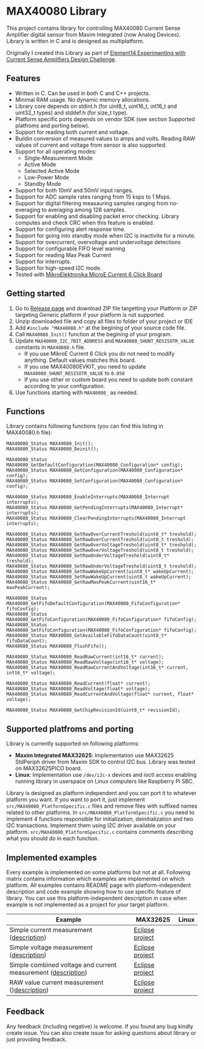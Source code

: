 # MAX40080 Library
This project contains library for controlling MAX40080 Current Sense Amplifier digital sensor from Maxim Integrated (now Analog Devices). Library is written in C and is designed as multiplatform.

Originally I created this Library as part of [Element14 Experimenting with Current Sense Amplifiers Design Challenge](https://community.element14.com/challenges-projects/design-challenges/experimenting-with-current-sense-amplifier/).

## Features
- Written in C. Can be used in both C and C++ projects.
- Minimal RAM usage. No dynamic memory allocations.
- Library core depends on stdint.h (for uint8_t, uint16_t, int16_t and uint32_t types) and stddef.h (for size_t type).
- Platform specific ports depends on vendor SDK (see section Supported platfroms and porting below).
- Support for reading both current and voltage.
- Buildin conversion of measured values to amps and volts. Reading RAW values of current and voltage from sensor is also supported. 
- Support for all operating modes:
	- Single-Measurement Mode
	- Active Mode
	- Selected Active Mode
	- Low-Power Mode
	- Standby Mode
- Support for both 10mV and 50mV input ranges.
- Support for ADC sample rates ranging from 15 ksps to 1 Msps.
- Support for digital filtering measauring samples ranging from no-everaging to averaging among 128 samples.
- Support for enabling and disabling packet error checking. Library computes and check CRC when this feature is enabled.
- Support for configuring alert response time.
- Support for going into standby mode when I2C is inactivite for a minute.
- Support for overcurrent, overvoltage and undervoltage detections
- Support for configurable FIFO level warning
- Support for reading Max Peak Current
- Support for interrupts.
- Support for high-speed I2C mode.
- Tested with [MikroElektronika MicroE Current 6 Click Board](https://www.mikroe.com/current-6-click)

## Getting started
1. Go to [Release page](https://github.com/misaz/MAX40080-Library/releases) and download ZIP file targetting your Platform or ZIP targeting Generic platform if your platform is not supported.
2. Unzip downloaded file and copy all files to folder of your project or IDE
3. Add `#include "MAX40080.h"` at the begining of your source code file.
4. Call `MAX40080_Init()` function at the begining of your program.
5. Update `MAX40080_I2C_7BIT_ADDRESS` and `MAX40080_SHUNT_RESISOTR_VALUE` constants in `MAX40080.h` file.
	- If you use MikroE Current 6 Click you do not need to modify anything. Default values matches this board.
	- If you use MAX40080EVKIT, you need to update `MAX40080_SHUNT_RESISOTR_VALUE` to `0.050`
	- If you use other or custom board you need to update both constant according to your configuration.
6. Use functions starting with `MAX40080_` as needed.

## Functions
Library contains following functions (you can find this listing in MAX40080.h file):

```
MAX40080_Status MAX40080_Init();
MAX40080_Status MAX40080_Deinit();

MAX40080_Status MAX40080_GetDefaultConfiguration(MAX40080_Configuration* config);
MAX40080_Status MAX40080_GetConfiguration(MAX40080_Configuration* config);
MAX40080_Status MAX40080_SetConfiguration(MAX40080_Configuration* config);

MAX40080_Status MAX40080_EnableInterrupts(MAX40080_Interrupt interrupts);
MAX40080_Status MAX40080_GetPendingInterrupts(MAX40080_Interrupt* interrupts);
MAX40080_Status MAX40080_ClearPendingInterrupts(MAX40080_Interrupt interrupts);

MAX40080_Status MAX40080_GetRawOverCurrentTreshold(uint8_t* treshold);
MAX40080_Status MAX40080_SetRawOverCurrentTreshold(uint8_t treshold);
MAX40080_Status MAX40080_GetRawOverVoltageTreshold(uint8_t* treshold);
MAX40080_Status MAX40080_SetRawOverVoltageTreshold(uint8_t treshold);
MAX40080_Status MAX40080_GetRawUnderVoltageTreshold(uint8_t* treshold);
MAX40080_Status MAX40080_SetRawUnderVoltageTreshold(uint8_t treshold);
MAX40080_Status MAX40080_GetRawWakeUpCurrent(uint8_t* wakeUpCurrent);
MAX40080_Status MAX40080_SetRawWakeUpCurrent(uint8_t wakeUpCurrent);
MAX40080_Status MAX40080_GetRawMaxPeakCurrent(uint16_t* maxPeakCurrent);

MAX40080_Status MAX40080_GetFifoDefaultConfiguration(MAX40080_FifoConfiguration* fifoConfig);
MAX40080_Status MAX40080_GetFifoConfiguration(MAX40080_FifoConfiguration* fifoConfig);
MAX40080_Status MAX40080_SetFifoConfiguration(MAX40080_FifoConfiguration* fifoConfig);
MAX40080_Status MAX40080_GetAvailableFifoDataCount(uint8_t* fifoDataCount);
MAX40080_Status MAX40080_FlushFifo();

MAX40080_Status MAX40080_ReadRawCurrent(int16_t* current);
MAX40080_Status MAX40080_ReadRawVoltage(int16_t* voltage);
MAX40080_Status MAX40080_ReadRawCurrentAndVoltage(int16_t* current, int16_t* voltage);

MAX40080_Status MAX40080_ReadCurrent(float* current);
MAX40080_Status MAX40080_ReadVoltage(float* voltage);
MAX40080_Status MAX40080_ReadCurrentAndVoltage(float* current, float* voltage);

MAX40080_Status MAX40080_GetChipRevisionId(uint8_t* revisionId);
```

## Supported platfroms and porting
Library is currently supported on following platforms:

- **Maxim Integrated MAX32625**: Implementation use MAX32625 StdPeriph driver from Maxim SDK to control I2C bus. Library was tested on MAX32625PICO board.
- **Linux**: Implementation use `/dev/i2c-x` devices and ioctl access enabling running library in userspace on Linux computers like Raspberry Pi SBC.

Library is designed as platform independent and you can port it to whatever platform you want. If you want to port it, just implement `src/MAX40080_PlatformSpecific.c` files and remove files with suffixed names related to other platforms. In `src/MAX40080_PlatformSpecific.c` you need to implement 4 functions responsible for initialization, deinitialization and two I2C transactions. Implement them using I2C driver available on your platform. `src/MAX40080_PlatformSpecific.c` contains comments describing what you should do in each function.

## Implemented examples
Every example is implemented on some platforms but not at all. Following matrix contains information which examples are implemented on which platform. All examples contains README page with platform-independent description and code example showing how to use specific feature of library. You can use this platform-independent description in case when example is not implemented as a project for your target platform.

| Example                                                            | MAX32625 | Linux |
|--------------------------------------------------------------------|----------|-------|
| Simple current measurement ([description](examples/01_read_current_continous)) | [Eclipse project](examples/01_read_current_continous/max32625) | |
| Simple voltage measurement ([description](examples/02_read_voltage_continous)) | [Eclipse project](examples/02_read_voltage_continous/max32625) | |
| Simple combined voltage and current measurement ([description](examples/03_read_current_and_voltage_continous)) | [Eclipse project](examples/03_read_current_and_voltage_continous/max32625) | |
| RAW value current measurement ()[description](examples/04_read_raw_current_continous)) | [Eclipse project](examples/04_read_raw_current_continous/max32625) | |

## Feedback
Any feedback (including negative) is welcome. If you found any bug kindly create issue. You can also create issue for asking questions about library or just providing feedback.